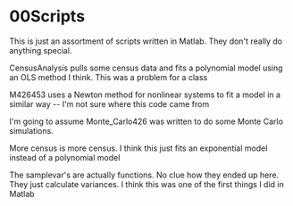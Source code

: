 # 00Scripts

This is just an assortment of scripts written in Matlab. They don't really do anything special. 

CensusAnalysis pulls some census data and fits a polynomial model using an OLS method I think. This was a problem for a class

M426453 uses a Newton method for nonlinear systems to fit a model in a similar way -- I'm not sure where this code came from
  
I'm going to assume Monte_Carlo426 was written to do some Monte Carlo simulations. 

More census is more census. I think this just fits an exponential model instead of a polynomial model

The samplevar's are actually functions. No clue how they ended up here. They just calculate variances. I think this was one of the first
  things I did in Matlab
